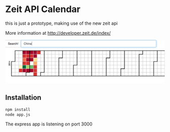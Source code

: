 Zeit API Calendar
=================

this is just a prototype, making use of the new zeit api

More information at http://developer.zeit.de/index/

![alt text](https://github.com/mlaug/zeitcalendar/raw/master/docs/example.png "Example Output")

Installation
------------

    npm install
    node app.js

The express app is listening on port 3000
